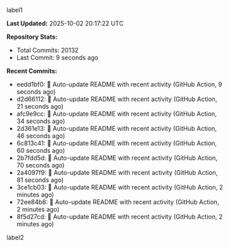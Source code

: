 
label1 
<!-- ACTIVITY_START -->
**Last Updated:** 2025-10-02 20:17:22 UTC

**Repository Stats:**
- Total Commits: 20132
- Last Commit: 9 seconds ago

**Recent Commits:**
- eedd1bf0: 🤖 Auto-update README with recent activity (GitHub Action, 9 seconds ago)
- d2d66112: 🤖 Auto-update README with recent activity (GitHub Action, 21 seconds ago)
- afc9e9cc: 🤖 Auto-update README with recent activity (GitHub Action, 34 seconds ago)
- 2d361e13: 🤖 Auto-update README with recent activity (GitHub Action, 46 seconds ago)
- 6c813c41: 🤖 Auto-update README with recent activity (GitHub Action, 60 seconds ago)
- 2b7fdd5d: 🤖 Auto-update README with recent activity (GitHub Action, 70 seconds ago)
- 2a4097f9: 🤖 Auto-update README with recent activity (GitHub Action, 81 seconds ago)
- 3ce1cb03: 🤖 Auto-update README with recent activity (GitHub Action, 2 minutes ago)
- 72ee84b8: 🤖 Auto-update README with recent activity (GitHub Action, 2 minutes ago)
- 8f5d27cd: 🤖 Auto-update README with recent activity (GitHub Action, 2 minutes ago)
<!-- ACTIVITY_END -->

label2
